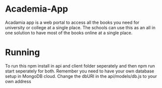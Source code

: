 # Academia-App
Acadamia app is a web portal to access all the books you need for university or college at a single place. 
The schools can use this as an all in one solution to have most of the books online at a single place. 

# Running

To run this npm install in api and client folder seperately and then npm run start seperately for both.
Remember you need to have your own database setup in MongoDB cloud. Change the dbURI in the api/models/db.js to your own address
